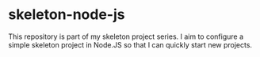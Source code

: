 # skeleton-node-js
This repository is part of my skeleton project series. I aim to configure a simple skeleton project in Node.JS so that I can quickly start new projects.
